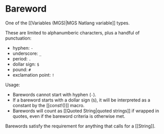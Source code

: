 # Bareword

One of the [[Variables (MGS)|MGS Natlang variable]] types.

These are limited to alphanumberic characters, plus a handful of punctuation:

- hyphen: `-`
- underscore: `_`
- period: `.`
- dollar sign: `$`
- pound: `#`
- exclamation point: `!`

Usage:

- Barewords cannot start with hyphen (`-`).
- If a bareword starts with a dollar sign (`$`), it will be interpreted as a constant by the [[const!()]] macro.
- Barewords will count as [[Quoted String|quoted strings]] if wrapped in quotes, even if the bareword criteria is otherwise met.

Barewords satisfy the requirement for anything that calls for a [[String]].